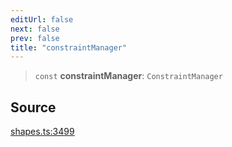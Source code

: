 ```yaml
---
editUrl: false
next: false
prev: false
title: "constraintManager"
---
```


> `const` **constraintManager**: `ConstraintManager`

## Source

[shapes.ts:3499](https://github.com/dgmjs/dgmjs/blob/main/packages/core/src/shapes.ts#L3499)
